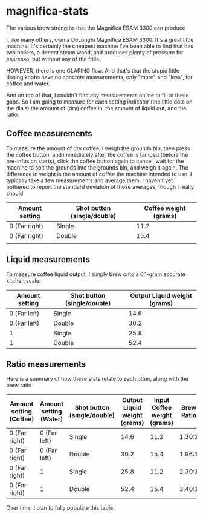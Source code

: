 # magnifica-stats
The various brew strengths that the Magnifica ESAM 3300 can produce

I, like many others, own a DeLonghi Magnifica ESAM 3300. It's a great little machine. It's certainly the cheapest machine I've been able to find that has two boilers, a decent steam wand, and produces plenty of pressure for espresso, but without any of the frills.

HOWEVER, there is one GLARING flaw. And that's that the stupid little dosing knobs have no concrete measurements, only "more" and "less", for coffee and water.

And on top of that, I couldn't find any measurements online to fill in these gaps. So I am going to measure for each setting indicator (the little dots on the dials) the amount of (dry) coffee in, the amount of liquid out, and the ratio.

## Coffee measurements

To measure the amount of dry coffee, I weigh the grounds bin, then press the coffee button, and immediately after the coffee is tamped (before the pre-infusion starts), click the coffee button again to cancel, wait for the machine to spit the grounds into the grounds bin, and weigh it again. The difference in weight is the amount of coffee the machine intended to use. I typically take a few measurements and average them. I haven't yet bothered to report the standard deviation of these averages, though I really should.

| **Amount setting** | **Shot button (single/double)** | **Coffee weight (grams)** |
|--------------------|---------------------------------|---------------------------|
| 0 (Far right)      | Single                          | 11.2                      |
| 0 (Far right)      | Double                          | 15.4                      |
|                    |                                 |                           |

## Liquid measurements
To measure coffee liquid output, I simply brew onto a 0.1-gram accurate kitchen scale.

| **Amount setting** | **Shot button (single/double)** | **Output Liquid weight (grams)** |
|--------------------|---------------------------------|----------------------------------|
| 0 (Far left)       | Single                          | 14.6                             |
| 0 (Far left)       | Double                          | 30.2                             |
| 1                  | Single                          | 25.8                             |
| 1                  | Double                          | 52.4                             |


## Ratio measurements

Here is a summary of how these stats relate to each other, along with the brew ratio

| **Amount setting (Coffee)** | **Amount setting (Water)** | **Shot button (single/double)** | **Output Liquid weight (grams)** | **Input Coffee weight (grams)** | **Brew Ratio** | **Category** |
|-----------------------------|----------------------------|---------------------------------|----------------------------------|---------------------------------|----------------|--------------|
| 0 (Far right)               | 0 (Far left)               | Single                          | 14.6                             | 11.2                            | 1.30:1         | Ristretto    |
| 0 (Far right)               | 0 (Far left)               | Double                          | 30.2                             | 15.4                            | 1.96:1         | Espresso     |
| 0 (Far right)               | 1                          | Single                          | 25.8                             | 11.2                            | 2.30:1         | Espresso     |
| 0 (Far right)               | 1                          | Double                          | 52.4                             | 15.4                            | 3.40:1         | Lungo        |

Over time, I plan to fully populate this table.
